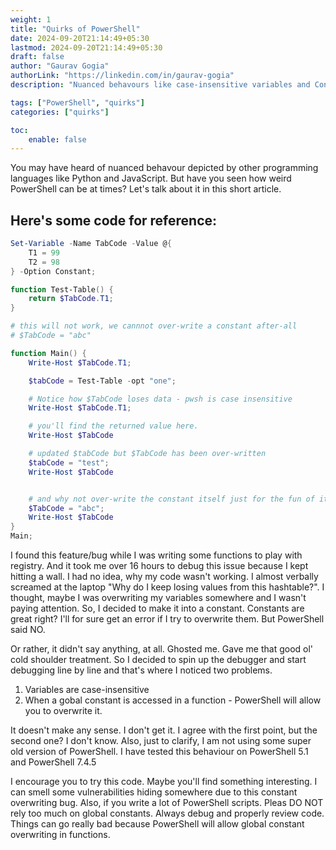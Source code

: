 ```yaml
---
weight: 1
title: "Quirks of PowerShell"
date: 2024-09-20T21:14:49+05:30
lastmod: 2024-09-20T21:14:49+05:30
draft: false
author: "Gaurav Gogia"
authorLink: "https://linkedin.com/in/gaurav-gogia"
description: "Nuanced behavours like case-insensitive variables and Constant manipulation"

tags: ["PowerShell", "quirks"]
categories: ["quirks"]

toc:
    enable: false
---
```

You may have heard of nuanced behavour depicted by other programming languages like Python and JavaScript. But have you seen how weird PowerShell can be at times? Let's talk about it in this short article.

## Here's some code for reference:
```powershell
Set-Variable -Name TabCode -Value @{
    T1 = 99
    T2 = 98
} -Option Constant;

function Test-Table() {
    return $TabCode.T1;
}

# this will not work, we cannnot over-write a constant after-all
# $TabCode = "abc"

function Main() {
    Write-Host $TabCode.T1;

    $tabCode = Test-Table -opt "one";

    # Notice how $TabCode loses data - pwsh is case insensitive
    Write-Host $TabCode.T1;

    # you'll find the returned value here.
    Write-Host $TabCode

    # updated $tabCode but $TabCode has been over-written
    $tabCode = "test";
    Write-Host $TabCode


    # and why not over-write the constant itself just for the fun of it
    $TabCode = "abc";
    Write-Host $TabCode
}
Main;
```

I found this feature/bug while I was writing some functions to play with registry. And it took me over 16 hours to debug this issue because I kept hitting a wall. I had no idea, why my code wasn't working. I almost verbally screamed at the laptop "Why do I keep losing values from this hashtable?". I thought, maybe I was overwriting my variables somewhere and I wasn't paying attention. So, I decided to make it into a constant. Constants are great right? I'll for sure get an error if I try to overwrite them. But PowerShell said NO.

Or rather, it didn't say anything, at all. Ghosted me. Gave me that good ol' cold shoulder treatment. So I decided to spin up the debugger and start debugging line by line and that's where I noticed two problems.

1. Variables are case-insensitive
2. When a gobal constant is accessed in a function - PowerShell will allow you to overwrite it.

It doesn't make any sense. I don't get it. I agree with the first point, but the second one? I don't know. Also, just to clarify, I am not using some super old version of PowerShell. I have tested this behaviour on PowerShell 5.1 and PowerShell 7.4.5

I encourage you to try this code. Maybe you'll find something interesting. I can smell some vulnerabilities hiding somewhere due to this constant overwriting bug. Also, if you write a lot of PowerShell scripts. Pleas DO NOT rely too much on global constants. Always debug and properly review code. Things can go really bad because PowerShell will allow global constant overwriting in functions.
